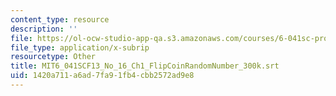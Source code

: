 ```yaml
---
content_type: resource
description: ''
file: https://ol-ocw-studio-app-qa.s3.amazonaws.com/courses/6-041sc-probabilistic-systems-analysis-and-applied-probability-fall-2013/1420a711a6ad7fa91fb4cbb2572ad9e8_MIT6_041SCF13_No_16_Ch1_FlipCoinRandomNumber_300k.srt
file_type: application/x-subrip
resourcetype: Other
title: MIT6_041SCF13_No_16_Ch1_FlipCoinRandomNumber_300k.srt
uid: 1420a711-a6ad-7fa9-1fb4-cbb2572ad9e8
---
```

